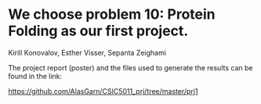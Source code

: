 # We choose problem 10: Protein Folding as our first project.

Kirill Konovalov,
Esther Visser,
Sepanta Zeighami

The project report (poster) and the files used to generate the results can be found in the link:

https://github.com/AlasGarn/CSIC5011_prj/tree/master/prj1
